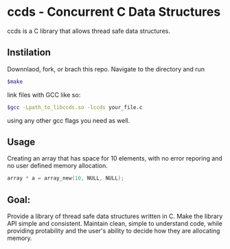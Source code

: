 # ccds - Concurrent C Data Structures

ccds is a C library that allows thread safe data structures.

## Instilation
Downnlaod, fork, or brach this repo.
Navigate to the directory and run

```bash
$make
```
link files with GCC like so:

```bash
$gcc -Lpath_to_libccds.so -lccds your_file.c
```
using any other gcc flags you need as well.

## Usage

Creating an array that has space for 10 elements, with no error reporing and no user defined memory allocation.

```c
array * a = array_new(10, NULL, NULL);
```

## Goal:

Provide a library of thread safe data structures written in C.
    Make the library API simple and consistent. Maintain clean, 
    simple to understand code, while providing protability and
    the user's ability to decide how they are allocating memory.



